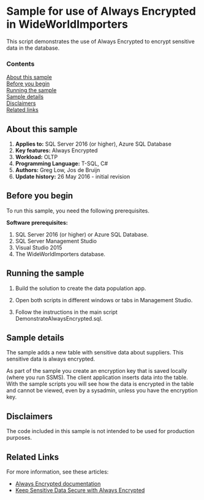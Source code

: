 # Sample for use of Always Encrypted in WideWorldImporters

This script demonstrates the use of Always Encrypted to encrypt sensitive data in the database.


### Contents

[About this sample](#about-this-sample)<br/>
[Before you begin](#before-you-begin)<br/>
[Running the sample](#run-this-sample)<br/>
[Sample details](#sample-details)<br/>
[Disclaimers](#disclaimers)<br/>
[Related links](#related-links)<br/>


<a name=about-this-sample></a>

## About this sample

1. **Applies to:** SQL Server 2016 (or higher), Azure SQL Database
1. **Key features:** Always Encrypted
1. **Workload:** OLTP
1. **Programming Language:** T-SQL, C#
1. **Authors:** Greg Low, Jos de Bruijn
1. **Update history:** 26 May 2016 - initial revision

<a name=before-you-begin></a>

## Before you begin

To run this sample, you need the following prerequisites.

**Software prerequisites:**

1. SQL Server 2016 (or higher) or Azure SQL Database.
2. SQL Server Management Studio
3. Visual Studio 2015
4. The WideWorldImporters database.

<a name=run-this-sample></a>

## Running the sample

1. Build the solution to create the data population app.

2. Open both scripts in different windows or tabs in Management Studio.

3. Follow the instructions in the main script DemonstrateAlwaysEncrypted.sql.

## Sample details

The sample adds a new table with sensitive data about suppliers. This sensitive data is always encrypted.

As part of the sample you create an encryption key that is saved locally (where you run SSMS). The client application inserts data into the table. With the sample scripts you will see how the data is encrypted in the table and cannot be viewed, even by a sysadmin, unless you have the encryption key.

<a name=disclaimers></a>

## Disclaimers
The code included in this sample is not intended to be used for production purposes.

<a name=related-links></a>

## Related Links

For more information, see these articles:
- [Always Encrypted documentation](https://msdn.microsoft.com/library/mt163865.aspx)
- [Keep Sensitive Data Secure with Always Encrypted](https://channel9.msdn.com/Events/DataDriven/SQLServer2016/AlwaysEncrypted)
